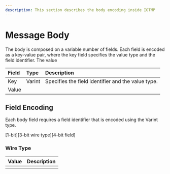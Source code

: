 ```yaml
---
description: This section describes the body encoding inside IOTMP
---
```


# Message Body

The body is composed on a variable number of fields. Each field is encoded as a key-value pair, where the key field specifies the value type and the field identifier. The value 



| Field | Type | Description |
| :--- | :--- | :--- |
| Key | Varint | Specifies the field identifier and the value type. |
| Value |  |  |

## Field Encoding

Each body field requires a field identifier that is encoded using the Varint type. 

\[1-bit\]\[3-bit wire type\]\[4-bit field\]

### Wire Type

| Value | Description |
| :--- | :--- |
|  |  |



